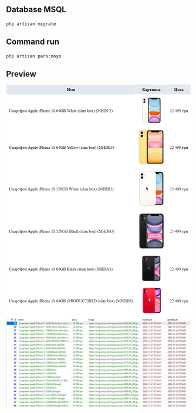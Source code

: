 ## Database MSQL 
```
php artisan migrate 
```

## Command run
```
php artisan pars:moyo 
```

## Preview

![](./public/preview/1.jpg) 
![](./public/preview/2.jpg)
